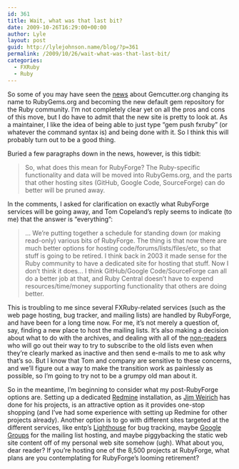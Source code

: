 ```yaml
---
id: 361
title: Wait, what was that last bit?
date: 2009-10-26T16:29:00+00:00
author: Lyle
layout: post
guid: http://lylejohnson.name/blog/?p=361
permalink: /2009/10/26/wait-what-was-that-last-bit/
categories:
  - FXRuby
  - Ruby
---
```

So some of you may have seen the [news](http://update.gemcutter.org/2009/10/26/transition.html) about Gemcutter.org changing its name to RubyGems.org and becoming the new default gem repository for the Ruby community. I&#8217;m not completely clear yet on all the pros and cons of this move, but I do have to admit that the new site is pretty to look at. As a maintainer, I like the idea of being able to just type &#8220;gem push fxruby&#8221; (or whatever the command syntax is) and being done with it. So I think this will probably turn out to be a good thing.

Buried a few paragraphs down in the news, however, is this tidbit:

> So, what does this mean for RubyForge? The Ruby-specific functionality and data will be moved into RubyGems.org, and the parts that other hosting sites (GitHub, Google Code, SourceForge) can do better will be pruned away.

In the comments, I asked for clarification on exactly what RubyForge services will be going away, and Tom Copeland&#8217;s reply seems to indicate (to me) that the answer is &#8220;everything&#8221;:

> &#8230; We&#8217;re putting together a schedule for standing down (or making read-only) various bits of RubyForge. The thing is that now there are much better options for hosting code/forums/lists/files/etc, so that stuff is going to be retired. I think back in 2003 it made sense for the Ruby community to have a dedicated site for hosting that stuff. Now I don&#8217;t think it does&#8230; I think GitHub/Google Code/SourceForge can all do a better job at that, and Ruby Central doesn&#8217;t have to expend resources/time/money supporting functionality that others are doing better.

This is troubling to me since several FXRuby-related services (such as the web page hosting, bug tracker, and mailing lists) are handled by RubyForge, and have been for a long time now. For me, it&#8217;s not merely a question of, say, finding a new place to host the mailing lists. It&#8217;s also making a decision about what to do with the archives, and dealing with all of the [non-readers](http://www.codinghorror.com/blog/archives/001306.html) who will go out their way to try to subscribe to the old lists even when they&#8217;re clearly marked as inactive and then send e-mails to me to ask why that&#8217;s so. But I know that Tom and company are sensitive to these concerns, and we&#8217;ll figure out a way to make the transition work as painlessly as possible, so I&#8217;m going to try not to be a grumpy old man about it.

So in the meantime, I&#8217;m beginning to consider what my post-RubyForge options are. Setting up a dedicated [Redmine](http://www.redmine.org/) installation, as [Jim Weirich](http://onestepback.org/redmine/) has done for his projects, is an attractive option as it provides one-stop shopping (and I&#8217;ve had some experience with setting up Redmine for other projects already). Another option is to go with different sites targeted at the different services, like entp&#8217;s [Lighthouse](http://lighthouseapp.com/) for bug tracking, maybe [Google Groups](http://groups.google.com/) for the mailing list hosting, and maybe piggybacking the static web site content off of my personal web site somehow (ugh). What about you, dear reader? If you&#8217;re hosting one of the 8,500 projects at RubyForge, what plans are you contemplating for RubyForge&#8217;s looming retirement?